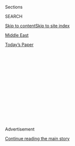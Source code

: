 <div id="app">

<div>

<div>

<div>

<div class="NYTAppHideMasthead css-1q2w90k e1suatyy0">

<div class="section css-ui9rw0 e1suatyy2">

<div class="css-eph4ug er09x8g0">

<div class="css-6n7j50">

</div>

<span class="css-1dv1kvn">Sections</span>

<div class="css-10488qs">

<span class="css-1dv1kvn">SEARCH</span>

</div>

[Skip to content](#site-content)[Skip to site index](#site-index)

</div>

<div id="masthead-section-label" class="css-1wr3we4 eaxe0e00">

[Middle
East](https://www.nytimes3xbfgragh.onion/section/world/middleeast)

</div>

<div class="css-10698na e1huz5gh0">

</div>

</div>

<div id="masthead-bar-one" class="section hasLinks css-15hmgas e1csuq9d3">

<div class="css-uqyvli e1csuq9d0">

</div>

<div class="css-1uqjmks e1csuq9d1">

</div>

<div class="css-9e9ivx">

[](https://myaccount.nytimes3xbfgragh.onion/auth/login?response_type=cookie&client_id=vi)

</div>

<div class="css-1bvtpon e1csuq9d2">

[Today’s
Paper](https://www.nytimes3xbfgragh.onion/section/todayspaper)

</div>

</div>

</div>

</div>

<div data-aria-hidden="false">

<div id="site-content" data-role="main">

<div>

<div class="css-1aor85t" style="opacity:0.000000001;z-index:-1;visibility:hidden">

<div class="css-1hqnpie">

<div class="css-epjblv">

<span class="css-17xtcya">[Middle
East](/section/world/middleeast)</span><span class="css-x15j1o">|</span><span class="css-fwqvlz">Trump
Meets Saudi Prince as U.S. and Kingdom Seek Warmer
Relations</span>

</div>

<div class="css-k008qs">

<div class="css-1iwv8en">

<span class="css-18z7m18"></span>

<div>

</div>

</div>

<span class="css-1n6z4y">https://nyti.ms/2mH1D6A</span>

<div class="css-1705lsu">

<div class="css-4xjgmj">

<div class="css-4skfbu" data-role="toolbar" data-aria-label="Social Media Share buttons, Save button, and Comments Panel with current comment count" data-testid="share-tools">

  - 
  - 
  - 
  - 
    
    <div class="css-6n7j50">
    
    </div>

  - 

</div>

</div>

</div>

</div>

</div>

</div>

<div class="css-13pd83m">

</div>

<div id="top-wrapper" class="css-1sy8kpn">

<div id="top-slug" class="css-l9onyx">

Advertisement

</div>

[Continue reading the main
story](#after-top)

<div class="ad top-wrapper" style="text-align:center;height:100%;display:block;min-height:250px">

<div id="top" class="place-ad" data-position="top" data-size-key="top">

</div>

</div>

<div id="after-top">

</div>

</div>

<div id="sponsor-wrapper" class="css-1hyfx7x">

<div id="sponsor-slug" class="css-19vbshk">

Supported by

</div>

[Continue reading the main
story](#after-sponsor)

<div id="sponsor" class="ad sponsor-wrapper" style="text-align:center;height:100%;display:block">

</div>

<div id="after-sponsor">

</div>

</div>

<div class="css-1vkm6nb ehdk2mb0">

# Trump Meets Saudi Prince as U.S. and Kingdom Seek Warmer Relations

</div>

<div class="css-79elbk" data-testid="photoviewer-wrapper">

<div class="css-z3e15g" data-testid="photoviewer-wrapper-hidden">

</div>

<div class="css-1a48zt4 ehw59r15" data-testid="photoviewer-children">

![<span class="css-16f3y1r e13ogyst0" data-aria-hidden="true">President
Trump ate lunch with Prince Mohammed bin Salman, the deputy crown prince
of Saudi Arabia, and senior aides on Tuesday in the State Dining Room of
the White
House.</span><span class="css-cnj6d5 e1z0qqy90" itemprop="copyrightHolder"><span class="css-1ly73wi e1tej78p0">Credit...</span><span><span>Stephen
Crowley/The New York
Times</span></span></span>](https://static01.graylady3jvrrxbe.onion/images/2017/03/15/us/15PREXY-01/15PREXY-01-articleInline.jpg?quality=75&auto=webp&disable=upscale)

</div>

</div>

<div class="css-xt80pu e12qa4dv0">

<div class="css-18e8msd">

<div class="css-vp77d3 epjyd6m0">

<div class="css-1baulvz">

By [<span class="css-1baulvz last-byline" itemprop="name">Julie
Hirschfeld
Davis</span>](https://www.nytimes3xbfgragh.onion/by/julie-hirschfeld-davis)

</div>

</div>

  - March 14,
    2017

  - 
    
    <div class="css-4xjgmj">
    
    <div class="css-d8bdto" data-role="toolbar" data-aria-label="Social Media Share buttons, Save button, and Comments Panel with current comment count" data-testid="share-tools">
    
      - 
      - 
      - 
      - 
        
        <div class="css-6n7j50">
        
        </div>
    
      - 
    
    </div>
    
    </div>

</div>

</div>

<div class="section meteredContent css-1r7ky0e" name="articleBody" itemprop="articleBody">

<div class="css-1fanzo5 StoryBodyCompanionColumn">

<div class="css-53u6y8">

WASHINGTON — President Trump hosted Deputy Crown Prince Mohammed bin
Salman of Saudi Arabia for lunch at the White House on Tuesday, moving
to forge a warmer relationship with the kingdom after a period of
tension between the United States and a longstanding ally.

The lunch was an early effort by Mr. Trump to engage with Prince
Mohammed, the defense minister of Saudi Arabia. Hopes are high in Riyadh
for improved relations with the United States after strained diplomacy
between the Obama administration and the Saudis, particularly over the
nuclear deal with Iran.

The visit — initially expected to be a short meet-and-greet but turned
at the last moment into a formal lunch — was a chance for the two men to
also discuss Yemen, where a civil war has pitted Iranian-aligned Houthi
rebels against a Saudi-led coalition of mostly Sunni Arab countries with
American support, and where the United States is [stepping
up](https://www.nytimes3xbfgragh.onion/2017/03/03/world/middleeast/yemen-us-airstrikes-al-qaeda.html)
a campaign against Al Qaeda. Mr. Trump faces a decision on whether to
resume arms sales to the Saudis.

Mr. Trump, a new American president eager to break with his predecessor,
and Prince Mohammed, a young, ambitious leader jockeying for [influence
in his
kingdom](https://www.nytimes3xbfgragh.onion/2016/10/16/world/rise-of-saudi-prince-shatters-decades-of-royal-tradition.html),
each see the other as a crucial ally on a variety of pressing issues.
Neither spoke to reporters as they shook hands in the Oval Office, or
later, when they took seats in the State Dining Room for a lunch with
senior aides.

</div>

</div>

<div class="css-1fanzo5 StoryBodyCompanionColumn">

<div class="css-53u6y8">

The president was expected to urge Saudi Arabia to support [safe zones
in
Syria](https://www.nytimes3xbfgragh.onion/2016/12/15/us/politics/syria-safe-zones-donald-trump.html),
which the administration has argued would be an alternative to accepting
thousands of refugees from a country that has been ripped apart by [six
years of civil
war](https://www.nytimes3xbfgragh.onion/2016/09/19/world/middleeast/syria-civil-war-bashar-al-assad-refugees-islamic-state.html).

Mr. Trump and members of his inner circle regard Saudi Arabia as a vital
component of the White House
[strategy](https://www.nytimes3xbfgragh.onion/2017/02/09/world/middleeast/trump-arabs-palestinians-israel.html)
to get Middle East allies to help break the deadlock in the conflict
between Israelis and Palestinians. That approach is said to be favored
by Jared Kushner, Mr. Trump’s son-in-law and senior adviser, who has
been tasked with forging a peace between the two sides.

The president and his top aides “see Saudi Arabia as a crucial part of
the Middle East and an important country to have a positive relationship
with, even if there are irritants,” said Simon Henderson, the director
of the Gulf and Energy Policy Program at the Washington Institute for
Near East Policy*.* “This is at odds with the Obama administration, so
they want to make that clear distinction.”

Saudi Arabia and its Persian Gulf neighbors have been optimistic about
Mr. Trump’s presidency, largely because of their deep frustration at
what they called Mr. Obama’s refusal to forcefully engage in Middle
Eastern issues like the war in Syria. They are encouraged by Mr. Trump’s
business background, his lack of interest in human rights and, most
importantly, his vow to take a [hard line against
Iran](https://www.nytimes3xbfgragh.onion/2017/02/07/world/middleeast/trump-iran-ayatollah-ali-khamenei.html).

</div>

</div>

<div class="css-1fanzo5 StoryBodyCompanionColumn">

<div class="css-53u6y8">

“They were happy to see Obama go,” Bruce Riedel, a senior fellow at the
Brookings Institution, said of the Saudis. Mr. Riedel said the kingdom
had lost confidence in Mr. Obama after the Arab Spring swept across
several countries in the Middle East and North Africa in 2011 and
because his administration often pressured Middle Eastern leaders, such
as President Abdel Fattah el-Sisi of Egypt, on human rights concerns.

“Trump has made it clear he is not worried about supporting human rights
or freedom; he’s made clear that Sisi is going to be his best friend in
Egypt; that all those difficult questions about gender equality and the
like are going to be off the table for the next four years, and that
Iran is very much on the table,” Mr. Riedel said. “As the Saudis look at
Trump, they see they don’t need to worry about any of that.”

Still, like many other leaders around the world, the Saudis view Mr.
Trump with some degree of wariness, uncertain about the basic competency
of his administration and eager to size up a president who has no
experience in handling geopolitical affairs. Mr. Trump also sent some
mixed signals to the Islamic world in the opening days of his
presidency, including in signing [a travel
ban](https://www.nytimes3xbfgragh.onion/2017/01/27/us/politics/trump-syrian-refugees.html)
targeting predominantly Muslim countries, which excluded Saudi Arabia
but was widely regarded as the fulfillment of a campaign promise to
enact a “Muslim ban.”

Mr. Riedel said the Trump administration — and particularly Jim Mattis,
the secretary of defense — “recognizes that we need to clarify that
signal with the Saudis, and the best way to do it is with the king’s
favorite son.”

Prince Mohammed, 31, is second in line to the throne. He oversees Saudi
Aramco, the state-owned oil company, and serves as defense minister,
putting him in charge of the Saudi-led intervention in Yemen. Saudi
officials see the Houthis in Yemen as a national threat and would like
greater American assistance in the fight against them. Saudi Arabia is a
major buyer of American weapons.

Prince Mohammed is also the guiding force behind a plan, known as Vision
2030, to transform the kingdom and reduce its dependence on oil. While
Prince Mohammed is in Washington, his father, King Salman, is touring
Asia in a trip aimed at attracting foreign investment to the kingdom.

Mr. Trump had been scheduled to spend much of his day on Tuesday with
Chancellor Angela Merkel of Germany. A snowstorm that blanketed much of
the northeastern United States prompted Ms. Merkel to delay her visit
until Friday, leaving Mr. Trump’s lunch hour available for Prince
Mohammed.

Joining the president for the meetings were Vice President Mike Pence;
H. R. McMaster, the national security adviser; Stephen K. Bannon, the
president’s chief strategist; Reince Priebus, the White House chief of
staff; and Mr. Kushner. Mr. Mattis is expected to meet with Prince
Mohammed later this week.

</div>

</div>

</div>

<div>

</div>

<div>

</div>

<div>

</div>

<div>

<div id="bottom-wrapper" class="css-1ede5it">

<div id="bottom-slug" class="css-l9onyx">

Advertisement

</div>

[Continue reading the main
story](#after-bottom)

<div id="bottom" class="ad bottom-wrapper" style="text-align:center;height:100%;display:block;min-height:90px">

</div>

<div id="after-bottom">

</div>

</div>

</div>

</div>

</div>

## Site Index

<div>

</div>

## Site Information Navigation

  - [© <span>2020</span> <span>The New York Times
    Company</span>](https://help.nytimes3xbfgragh.onion/hc/en-us/articles/115014792127-Copyright-notice)

<!-- end list -->

  - [NYTCo](https://www.nytco.com/)
  - [Contact
    Us](https://help.nytimes3xbfgragh.onion/hc/en-us/articles/115015385887-Contact-Us)
  - [Work with us](https://www.nytco.com/careers/)
  - [Advertise](https://nytmediakit.com/)
  - [T Brand Studio](http://www.tbrandstudio.com/)
  - [Your Ad
    Choices](https://www.nytimes3xbfgragh.onion/privacy/cookie-policy#how-do-i-manage-trackers)
  - [Privacy](https://www.nytimes3xbfgragh.onion/privacy)
  - [Terms of
    Service](https://help.nytimes3xbfgragh.onion/hc/en-us/articles/115014893428-Terms-of-service)
  - [Terms of
    Sale](https://help.nytimes3xbfgragh.onion/hc/en-us/articles/115014893968-Terms-of-sale)
  - [Site
    Map](https://spiderbites.nytimes3xbfgragh.onion)
  - [Help](https://help.nytimes3xbfgragh.onion/hc/en-us)
  - [Subscriptions](https://www.nytimes3xbfgragh.onion/subscription?campaignId=37WXW)

</div>

</div>

</div>

</div>
